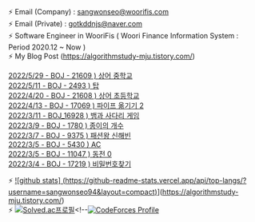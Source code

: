   ### 
⚡ Email (Company) : sangwonseo@woorifis.com  
⚡ Email (Private) : gotkddnjs@naver.com  
⚡ Software Engineer in WooriFis ( Woori Finance Information System : Period 2020.12 ~ Now )  
⚡ My Blog Post  (https://algorithmstudy-mju.tistory.com/)

[2022/5/29 - BOJ - 21609 ) 상어 중학교](https://algorithmstudy-mju.tistory.com/236) <br>
[2022/5/11 - BOJ - 2493 ) 탑](https://algorithmstudy-mju.tistory.com/150) <br>
[2022/4/20 - BOJ - 21608 ) 상어 초등학교](https://algorithmstudy-mju.tistory.com/235) <br>
[2022/4/13 - BOJ - 17069 ) 파이프 옮기기 2](https://algorithmstudy-mju.tistory.com/234) <br>
[2022/3/11 - BOJ_16928 ) 뱀과 사다리 게임](https://algorithmstudy-mju.tistory.com/233) <br>
[2022/3/9 - BOJ - 1780 ) 종이의 개수](https://algorithmstudy-mju.tistory.com/232) <br>
[2022/3/7 - BOJ - 9375 ) 패션왕 신해빈](https://algorithmstudy-mju.tistory.com/231) <br>
[2022/3/5 - BOJ - 5430 ) AC](https://algorithmstudy-mju.tistory.com/230) <br>
[2022/3/5 - BOJ - 11047 ) 동전 0](https://algorithmstudy-mju.tistory.com/229) <br>
[2022/3/4 - BOJ - 17219 ) 비밀번호찾기](https://algorithmstudy-mju.tistory.com/227) <br>

⚡ [![github stats]  (https://github-readme-stats.vercel.app/api/top-langs/?username=sangwonseo94&layout=compact)](https://github.com/anuraghazra/github-readme-stats)](https://algorithmstudy-mju.tistory.com/)  
⚡ [![Solved.ac프로필](http://mazassumnida.wtf/api/v2/generate_badge?boj=gotkddnjs)](https://solved.ac/gotkddnjs)<!--[![CodeForces Profile](https://cf.leed.at?id=sangwon)](https://codeforces.com/profile/sangwon)   
